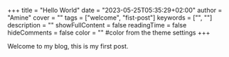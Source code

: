 +++
title = "Hello World"
date = "2023-05-25T05:35:29+02:00"
author = "Amine"
cover = ""
tags = ["welcome", "fist-post"]
keywords = ["", ""]
description = ""
showFullContent = false
readingTime = false
hideComments = false
color = "" #color from the theme settings
+++

Welcome to my blog, this is my first post.

